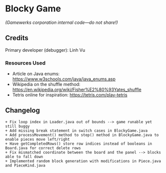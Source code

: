 # Blocky Game

_(Gamewerks corporation internal code—do not share!)_

## Credits

Primary developer (debugger): Linh Vu

### Resources Used

+ Article on Java enums: https://www.w3schools.com/java/java_enums.asp
+ Wikipedia on the shuffle method: https://en.wikipedia.org/wiki/Fisher%E2%80%93Yates_shuffle
+ Tetris online for inspiration: https://tetris.com/play-tetris

## Changelog

~~~console
+ Fix loop index in Loader.java out of bounds --> game runable yet still buggy
+ Add missing break statement in switch cases in BlockyGame.java
+ Add processMovement() method to step() method in BlockyGame.java to enable pieces move left/right
+ Have getCompletedRows() store row indices instead of booleans in Board.java for correct delete rows
+ Fix mismatched coordinate between the board and the panel --> blocks able to fall down
+ Implemented random block generation with modifications in Piece.java and PieceKind.java
~~~

